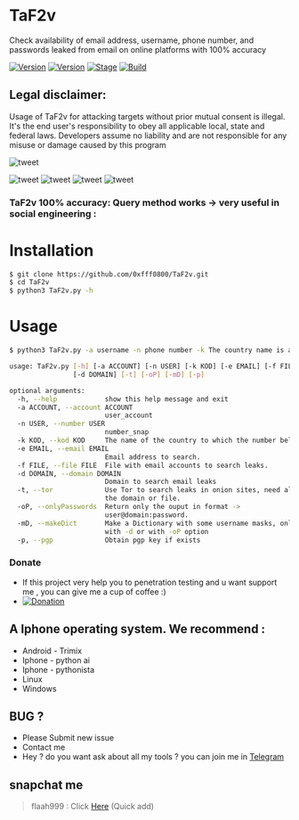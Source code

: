 # TaF2v
Check availability of email address, username, phone number, and passwords leaked from email on online platforms with 100% accuracy


[![Version](https://img.shields.io/badge/Brutesploit-1.1.0-brightgreen.svg?maxAge=259200)]()
[![Version](https://img.shields.io/badge/Codename-Pretty-red.svg?maxAge=259200)]()
[![Stage](https://img.shields.io/badge/Release-Stable-brightgreen.svg)]()
[![Build](https://img.shields.io/badge/Supported_OS-Linux-orange.svg)]()

## Legal disclaimer:

Usage of TaF2v for attacking targets without prior mutual consent is illegal. It's the end user's responsibility to obey all applicable local, state and federal laws. Developers assume no liability and are not responsible for any misuse or damage caused by this program 


![tweet](https://www.up4.cc/2020-09/159916175096711.jpeg)

![tweet](https://www.up4.cc/2020-09/159916175103692.png)
![tweet](https://www.up4.cc/2020-09/159916175117873.jpeg)
![tweet](https://www.up4.cc/2020-09/159916175120894.png)
![tweet](https://www.up4.cc/2020-09/15991617513245.png)

### TaF2v 100% accuracy: Query method works -> very useful in social engineering : 

# Installation
```bash
$ git clone https://github.com/0xfff0800/TaF2v.git
$ cd TaF2v
$ python3 TaF2v.py -h
```

# Usage
```bash
$ python3 TaF2v.py -a username -n phone number -k The country name is an abbreviation like Saudi Arabia > SA -e email

usage: TaF2v.py [-h] [-a ACCOUNT] [-n USER] [-k KOD] [-e EMAIL] [-f FILE]
                [-d DOMAIN] [-t] [-oP] [-mD] [-p]

optional arguments:
  -h, --help            show this help message and exit
  -a ACCOUNT, --account ACCOUNT
                        user_account
  -n USER, --number USER
                        number_snap
  -k KOD, --kod KOD     The name of the country to which the number belongs
  -e EMAIL, --email EMAIL
                        Email address to search.
  -f FILE, --file FILE  File with email accounts to search leaks.
  -d DOMAIN, --domain DOMAIN
                        Domain to search email leaks
  -t, --tor             Use Tor to search leaks in onion sites, need also set
                        the domain or file.
  -oP, --onlyPasswords  Return only the ouput in format ->
                        user@domain:password.
  -mD, --makeDict       Make a Dictionary with some username masks, only works
                        with -d or with -oP option
  -p, --pgp             Obtain pgp key if exists

```


### Donate
- If this project very help you to penetration testing  and u want support me , you can give me a cup of coffee :)
- [![Donation](https://img.shields.io/badge/bitcoin-donate-yellow.svg)](https://www.up-00.com/i/00176/4gu5yi4fwmgt.jpg)

## A Iphone operating system. We recommend :
- Android - Trimix
- Iphone - python ai 
- Iphone - pythonista
- Linux 
- Windows 

## BUG ? 
- Please Submit new issue 
- Contact me
- Hey ? do you want ask about all my tools ? you can join me in [Telegram](https://T.me/flaah999)


 ## snapchat me
 > flaah999 : Click [Here](https://www.snapchat.com/add/flaah999) (Quick add)
 
 
